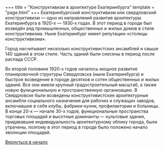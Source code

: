 +++
title = "Конструктивизм в архитектуре Екатеринбурга"
template = "page.html"
+++
Екатеринбургский конструктивизм или свердловский конструктивизм — одно из направлений развития архитектуры Екатеринбурга в 1920-х — 1930-х годах. В этот период в городе был возведён ряд промышленных, общественных и жилых домов в стиле конструктивизма. Ныне Екатеринбург имеет репутацию «столицы конструктивизма».

Город насчитывает несколько конструктивистских ансамблей и свыше 140 зданий в этом стиле. Часть зданий были снесены в период после распада СССР. 

Во второй половине 1920-х годов началось мощное развитие планировочной структуры Свердловска (ныне Екатеринбурга) и быстрое возведение в городе десятков и сотен общественных и жилых зданий. Все они имели крупный градостроительный масштаб, а также новую функциональную и пространственную организацию. В Свердловске были возведены конструктивистские архитектурные ансамбли социального назначения для рабочих и служащих заводов, включавшие в себя клубы, фабрики-кухни, профилактории и больницы. В конце 20-х — начале 30-х годов, функциональные пространства торговых площадей и высотные доминанты — культовые здания, придававшие индивидуальность архитектурному облику города, были утрачены, поэтому в этот период в городе было положено начало эволюции площадей.

[Вернуться в начало](@/blog/_index.md)
